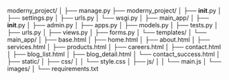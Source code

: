 moderny_project/
│
├── manage.py
├── moderny_project/
│   ├── __init__.py
│   ├── settings.py
│   ├── urls.py
│   └── wsgi.py
│
├── main_app/
│   ├── __init__.py
│   ├── admin.py
│   ├── apps.py
│   ├── models.py
│   ├── tests.py
│   ├── urls.py
│   ├── views.py
│   ├── forms.py
│   └── templates/
│       └── main_app/
│           ├── base.html
│           ├── home.html
│           ├── about.html
│           ├── services.html
│           ├── products.html
│           ├── careers.html
│           ├── contact.html
│           ├── blog_list.html
│           ├── blog_detail.html
│           └── contact_success.html
│
├── static/
│   ├── css/
│   │   └── style.css
│   ├── js/
│   │   └── main.js
│   └── images/
│
└── requirements.txt